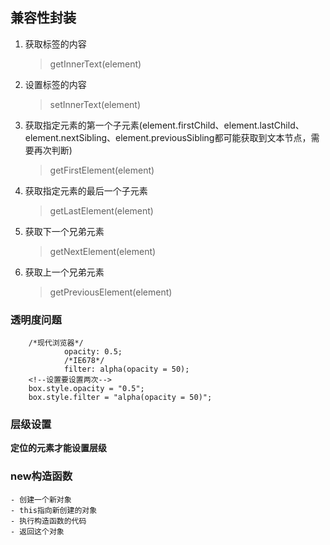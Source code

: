 ## 兼容性封装
1. 获取标签的内容  
    > getInnerText(element)
2. 设置标签的内容
    > setInnerText(element)
3. 获取指定元素的第一个子元素(element.firstChild、element.lastChild、element.nextSibling、element.previousSibling都可能获取到文本节点，需要再次判断)
    > getFirstElement(element)
4. 获取指定元素的最后一个子元素
    > getLastElement(element)
5. 获取下一个兄弟元素
    > getNextElement(element)
6. 获取上一个兄弟元素
    > getPreviousElement(element)
### 透明度问题
```
    /*现代浏览器*/
            opacity: 0.5;
            /*IE678*/
            filter: alpha(opacity = 50);
    <!--设置要设置两次-->
    box.style.opacity = "0.5";
    box.style.filter = "alpha(opacity = 50)";
```
### 层级设置
  **定位的元素才能设置层级**
### new构造函数
    - 创建一个新对象
    - this指向新创建的对象
    - 执行构造函数的代码
    - 返回这个对象
  
  